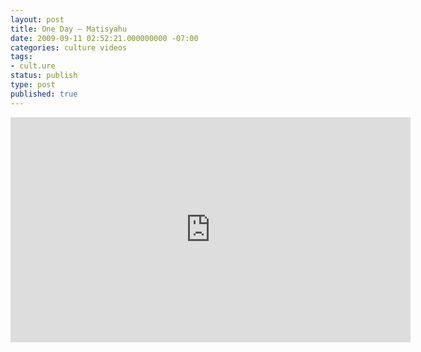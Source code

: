```yaml
---
layout: post
title: One Day – Matisyahu
date: 2009-09-11 02:52:21.000000000 -07:00
categories: culture videos
tags:
- cult.ure
status: publish
type: post
published: true
---
```

<iframe width="640" height="360" src="https://www.youtube.com/embed/WRmBChQjZPs" frameborder="0" allowfullscreen></iframe>
